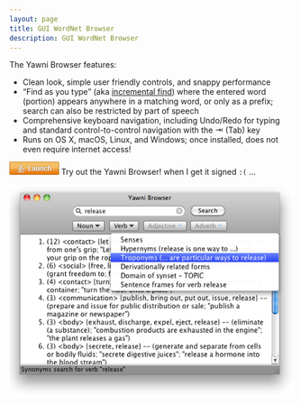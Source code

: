 ```yaml
---
layout: page
title: GUI WordNet Browser 
description: GUI WordNet Browser
---
```


The Yawni Browser features:

* Clean look, simple user friendly controls, and snappy performance
* “Find as you type” (aka [incremental find](https://www.wikipedia.com/wiki/Incremental_find)) where the entered word (portion) appears anywhere in a matching word, or only as a prefix; search can also be restricted by part of speech
* Comprehensive keyboard navigation, including Undo/Redo for typing and standard control-to-control navigation with the ⇥ (Tab) key
* Runs on OS X, macOS, Linux, and Windows; once installed, does not even require internet access!

[![alt text](/assets/webstart.png "Launch the Yawni Browser")](/assets/yawni.jnlp) Try out the Yawni Browser! when I get it signed `:(` ...

![alt text](/assets/release_2.0_mac_screenshot.png "Yawni Browser 2.0 Screenshot")
